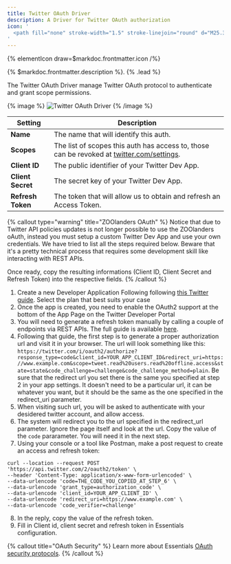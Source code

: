 ```yaml
---
title: Twitter OAuth Driver
description: A Driver for Twitter OAuth authorization
icon: '
  <path fill="none" stroke-width="1.5" stroke-linejoin="round" d="M25.338 9.696c.016.23.016.459.016.69 0 7.048-5.366 15.177-15.177 15.177v-.004A15.1 15.1 0 0 1 2 23.168a10.711 10.711 0 0 0 7.894-2.21 5.34 5.34 0 0 1-4.983-3.705c.8.154 1.624.122 2.408-.092a5.335 5.335 0 0 1-4.278-5.229v-.067a5.3 5.3 0 0 0 2.42.667 5.34 5.34 0 0 1-1.65-7.122 15.14 15.14 0 0 0 10.993 5.573 5.34 5.34 0 0 1 9.09-4.865 10.704 10.704 0 0 0 3.388-1.295 5.354 5.354 0 0 1-2.345 2.95A10.609 10.609 0 0 0 28 6.933a10.837 10.837 0 0 1-2.662 2.763Z"/>
'
---
```


{% elementIcon draw=$markdoc.frontmatter.icon /%}

{% $markdoc.frontmatter.description %}. {% .lead %}

The Twitter OAuth Driver manage Twitter OAuth protocol to authenticate and grant scope permissions.

{% image %}
![Twitter OAuth Driver](/assets/ytp/auths/driver-twitter-oauth.webp)
{% /image %}

| Setting | Description |
| ------- | ----------- |
| **Name** | The name that will identify this auth. |
| **Scopes** | The list of scopes this auth has access to, those can be revoked at [twitter.com/settings](https://twitter.com/settings/apps_and_sessions). |
| **Client ID** | The public identifier of your Twitter Dev App. |
| **Client Secret** | The secret key of your Twitter Dev App. |
| **Refresh Token** | The token that will allow us to obtain and refresh an Access Token. |

{% callout type="warning" title="ZOOlanders OAuth" %}
Notice that due to Twitter API policies updates is not longer possible to use the ZOOlanders oAuth, instead you must setup a custom Twitter Dev App and use your own credentials. We have tried to list all the steps required below. Beware that it's a pretty technical process that requires some development skill like interacting with REST APIs.

Once ready, copy the resulting informations (Client ID, Client Secret and Refresh Token) into the respective fields.
{% /callout %}

1. Create a new Developer Application Following following [this Twitter guide](https://developer.twitter.com/en/docs/twitter-api/getting-started/getting-access-to-the-twitter-api). Select the plan that best suits your case
2. Once the app is created, you need to enable the OAuth2 support at the bottom of the App Page on the Twitter Developer Portal
3. You will need to generate a refresh token manually by calling a couple of endpoints via REST APIs. The full guide is available [here](https://developer.twitter.com/en/docs/authentication/oauth-2-0/user-access-token).
4. Following that guide, the first step is to generate a proper authorization url and visit it in your browser. The url will look something like this: `https://twitter.com/i/oauth2/authorize?response_type=code&client_id=YOUR_APP_CLIENT_ID&redirect_uri=https://www.example.com&scope=tweet.read%20users.read%20offline.access&state=state&code_challenge=challenge&code_challenge_method=plain`. Be sure that the redirect url you set there is the same you specified at step 2 in your app settings. It doesn't need to be a particular url, it can be whatever you want, but it should be the same as the one specified in the redirect_uri parameter.
5. When visiting such url, you will be asked to authenticate with your desidered twitter account, and allow access.
6. The system will redirect you to the url specified in the redirect_url parameter. Ignore the page itself and look at the url. Copy the value of the `code` pararameter. You will need it in the next step.
7. Using your console or a tool like Postman, make a post request to create an access and refresh token: 
```
curl --location --request POST 'https://api.twitter.com/2/oauth2/token' \
--header 'Content-Type: application/x-www-form-urlencoded' \
--data-urlencode 'code=THE_CODE_YOU_COPIED_AT_STEP_6' \
--data-urlencode 'grant_type=authorization_code' \
--data-urlencode 'client_id=YOUR_APP_CLIENT_ID' \
--data-urlencode 'redirect_uri=https://www.example.com' \
--data-urlencode 'code_verifier=challenge'
```
8. In the reply, copy the value of the refresh token.
9. Fill in Client id, client secret and refresh token in Essentials configuration.

{% callout title="OAuth Security" %}
Learn more about Essentials [OAuth security protocols](/essentials-for-yootheme-pro/oauth-keys-secrets#security).
{% /callout %}
